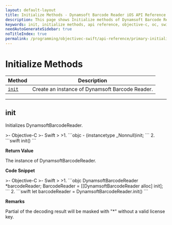 ```yaml
---
layout: default-layout
title: Initialize Methods - Dynamsoft Barcode Reader iOS API Reference
description: This page shows Initialize methods of Dynamsoft Barcode Reader for iOS SDK.
keywords: init, initialize methods, api reference, objective-c, oc, swift
needAutoGenerateSidebar: true
noTitleIndex: true
permalink: /programming/objectivec-swift/api-reference/primary-initialize.html
---
```



# Initialize Methods

  | Method               | Description |
  |----------------------|-------------|
  | [`init`](#init) | Create an instance of Dynamsoft Barcode Reader. |
  
  ---

## init

Initializes DynamsoftBarcodeReader.

<div class="sample-code-prefix"></div>
>- Objective-C
>- Swift
>
>1. 
```objc
- (instancetype _Nonnull)init;
```
2. 
```swift
init()
```

**Return Value**

The instance of DynamsoftBarcodeReader.

**Code Snippet**

<div class="sample-code-prefix"></div>
>- Objective-C
>- Swift
>
>1. 
```objc
DynamsoftBarcodeReader *barcodeReader;
BarcodeReader = [[DynamsoftBarcodeReader alloc] init];
```
2. 
```swift
let barcodeReader = DynamsoftBarcodeReader.init()
```

**Remarks**

Partial of the decoding result will be masked with "*" without a valid license key.
